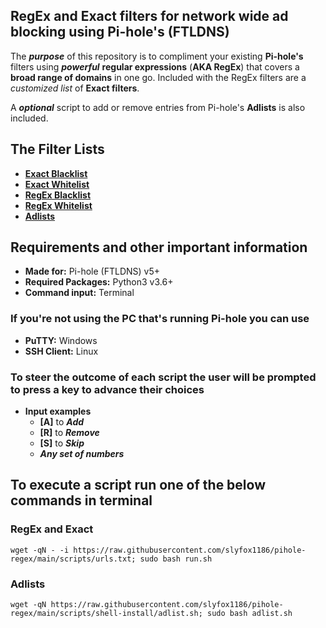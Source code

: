 ## RegEx and Exact filters for network wide ad blocking using Pi-hole's (FTLDNS)

The ***purpose*** of this repository is to compliment your existing **Pi-hole's** filters using ***powerful*** **regular expressions** (**AKA RegEx**) that covers a **broad range of domains** in one go. Included with the RegEx filters are a *customized list* of **Exact filters**.

A ***optional*** script to add or remove entries from Pi-hole's **Adlists** is also included.

## The Filter Lists
  - **[Exact Blacklist](https://raw.githubusercontent.com/slyfox1186/pihole-regex/main/domains/blacklist/exact-blacklist.txt)**
  - **[Exact Whitelist](https://raw.githubusercontent.com/slyfox1186/pihole-regex/main/domains/whitelist/exact-whitelist.txt)**
  - **[RegEx Blacklist](https://raw.githubusercontent.com/slyfox1186/pihole-regex/main/domains/blacklist/regex-blacklist.txt)**
  - **[RegEx Whitelist](https://raw.githubusercontent.com/slyfox1186/pihole-regex/main/domains/whitelist/regex-whitelist.txt)**
  - **[Adlists](https://raw.githubusercontent.com/slyfox1186/pihole-regex/main/domains/adlist/adlists.txt)**

## Requirements and other important information
* **Made for:** Pi-hole (FTLDNS) v5+
* **Required Packages:** Python3 v3.6+
* **Command input:** Terminal

### **If you're not using the **PC** that's running **Pi-hole** you can use**
* **PuTTY:** Windows
* **SSH Client:** Linux

### **To steer the outcome of each script the user will be prompted to press a key to advance their choices**
* **Input examples**
  - **[A]** to ***Add***
  - **[R]** to ***Remove***
  - **[S]** to ***Skip***
  - ***Any set of numbers***

## To execute a script run one of the below commands in terminal

### RegEx and Exact
```
wget -qN - -i https://raw.githubusercontent.com/slyfox1186/pihole-regex/main/scripts/urls.txt; sudo bash run.sh

```
### Adlists
```
wget -qN https://raw.githubusercontent.com/slyfox1186/pihole-regex/main/scripts/shell-install/adlist.sh; sudo bash adlist.sh

```
